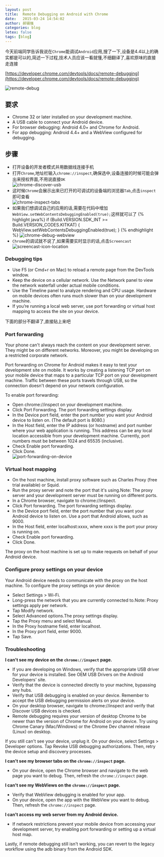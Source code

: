 ```yaml
---
layout: post
title:  Remote Debugging on Android with Chrome
date:   2015-03-24 14:54:02
author: 郝锡强
categories: blog
letex: false
tags: [blog]
---
```

今天前端同学告诉我说在`Chrome`能调试`Android`应用,搜了一下,设备是4.4以上的确实都是可以的,简述一下过程,技术人员应该一看就懂,不细翻译了,喜欢原味的直接走连接

[https://developer.chrome.com/devtools/docs/remote-debugging](https://developer.chrome.com/devtools/docs/remote-debugging)

![remote-debug](/source/images/blog/remote-debug-banner.png)
<!-- more -->
## 要求

* Chrome 32 or later installed on your development machine.
* A USB cable to connect your Android device.
* For browser debugging: Android 4.0+ and Chrome for Android.
* For app debugging: Android 4.4+ and a WebView configured for debugging.

## 步骤

* 打开设备的开发者模式并用数据线连接手机
* 打开`Chrome`,地址栏输入`chrome://inspect`,确保选中,设备连接的时候可能会弹出来授权界面,不用说直接`OK`
<br />![chrome-discover-usb](/source/images/blog/chrome-discover-usb.png)
* 这时候`Chrome`会展示出来已打开的可调试的设备端的浏览器`Tab`,点击`inspect`即可查看
<br />![chrome-inspect-tabs](/source/images/blog/chrome-inspect-tabs.png)
* 如果我们想调试自己的应用的话,需要在代码中增加`WebView.setWebContentsDebuggingEnabled(true);`这样就可以了
{% highlight java%}
if (Build.VERSION.SDK_INT >= Build.VERSION_CODES.KITKAT) {
    WebView.setWebContentsDebuggingEnabled(true);
}
{% endhighlight %}
![chrome-debug-webview](/source/images/blog/chrome-debug-webview.png)
* `Chrome`的调试就不说了,如果需要实时显示的话,点击`Screencast`
<br />![screencast-icon-location](/source/images/blog/screencast-icon-location.png)

### Debugging tips

* Use F5 (or Cmd+r on Mac) to reload a remote page from the DevTools window.
* Keep the device on a cellular network. Use the Network panel to view the network waterfall under actual mobile conditions.
* Use the Timeline panel to analyze rendering and CPU usage. Hardware on mobile devices often runs much slower than on your development machine.
* If you’re running a local web server, use port forwarding or virtual host mapping to access the site on your device.
      


下面的部分不翻译了,直接贴上来吧
### Port forwarding

Your phone can't always reach the content on your development server. They might be on different networks. Moreover, you might be developing on a restricted corporate network.

Port forwarding on Chrome for Android makes it easy to test your development site on mobile. It works by creating a listening TCP port on your mobile device that maps to a particular TCP port on your development machine. Traffic between these ports travels through USB, so the connection doesn't depend on your network configuration.

To enable port forwarding:

* Open chrome://inspect on your development machine.
* Click Port Forwarding. The port forwarding settings display.
* In the Device port field, enter the port number you want your Android device to listen on. 
(The default port is 8080.)
* In the Host field, enter the IP address (or hostname) and port number where your web application is running. 
This address can be any local location accessible from your development machine. Currently, port numbers must be between 1024 and 65535 (inclusive).
* Check Enable port forwarding.
* Click Done.
<br />![port-forwarding-on-device](/source/images/blog/port-forwarding-on-device.png)

### Virtual host mapping

* On the host machine, install proxy software such as Charles Proxy (free trial available) or Squid.
* Run the proxy server and note the port that it's using.Note: The proxy server and your development server must be running on different ports.
* In a Chrome browser, navigate to chrome://inspect.
* Click Port forwarding. The port forwarding settings display.
* In the Device port field, enter the port number that you want your Android device to listen on. Use a port that Android allows, such as 9000.
* In the Host field, enter localhost:xxxx, where xxxx is the port your proxy is running on.
* Check Enable port forwarding.
* Click Done.

The proxy on the host machine is set up to make requests on behalf of your Android device.

### Configure proxy settings on your device

Your Android device needs to communicate with the proxy on the host machine.
To configure the proxy settings on your device:

* Select Settings > Wi-Fi.
* Long-press the network that you are currently connected to.Note: Proxy settings apply per network.
* Tap Modify network.
* Select Advanced options.The proxy settings display.
* Tap the Proxy menu and select Manual.
* In the Proxy hostname field, enter localhost.
* In the Proxy port field, enter 9000.
* Tap Save.

### Troubleshooting

**I can't see my device on the `chrome://inspect` page.**

* If you are developing on Windows, verify that the appropriate USB driver for your device is installed. See OEM USB Drivers on the Android Developers' site.
* Verify that the device is connected directly to your machine, bypassing any hubs.
* Verify that USB debugging is enabled on your device. Remember to accept the USB debugging permission alerts on your device.
* On your desktop browser, navigate to chrome://inspect and verify that Discover USB devices is checked.
* Remote debugging requires your version of desktop Chrome to be newer than the version of Chrome for Android on your device. Try using Chrome Canary (Mac/Windows) or the Chrome Dev channel release (Linux) on desktop.

If you still can't see your device, unplug it. On your device, select Settings > Developer options. Tap Revoke USB debugging authorizations. Then, retry the device setup and discovery processes.

**I can't see my browser tabs on the `chrome://inspect` page.**

* On your device, open the Chrome browser and navigate to the web page you want to debug. Then, refresh the `chrome://inspect` page.

**I can't see my WebViews on the `chrome://inspect` page.**

* Verify that WebView debugging is enabled for your app.
* On your device, open the app with the WebView you want to debug. Then, refresh the `chrome://inspect` page.

**I can't access my web server from my Android device.**

* If network restrictions prevent your mobile device from accessing your development server, try enabling port forwarding or setting up a virtual host map.

Lastly, if remote debugging still isn't working, you can revert to the legacy workflow using the adb binary from the Android SDK.